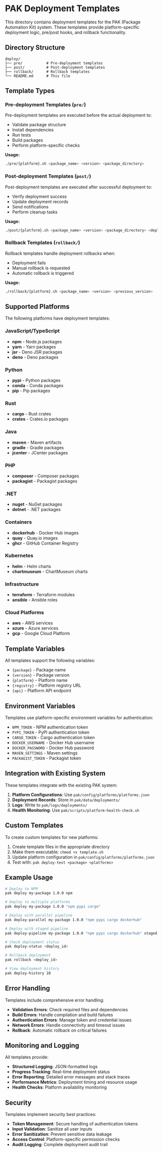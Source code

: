 # PAK Deployment Templates

This directory contains deployment templates for the PAK (Package Automation Kit) system. These templates provide platform-specific deployment logic, pre/post hooks, and rollback functionality.

## Directory Structure

```
deploy/
├── pre/           # Pre-deployment templates
├── post/          # Post-deployment templates
├── rollback/      # Rollback templates
└── README.md      # This file
```

## Template Types

### Pre-deployment Templates (`pre/`)

Pre-deployment templates are executed before the actual deployment to:
- Validate package structure
- Install dependencies
- Run tests
- Build packages
- Perform platform-specific checks

**Usage:**
```bash
./pre/{platform}.sh <package_name> <version> <package_directory>
```

### Post-deployment Templates (`post/`)

Post-deployment templates are executed after successful deployment to:
- Verify deployment success
- Update deployment records
- Send notifications
- Perform cleanup tasks

**Usage:**
```bash
./post/{platform}.sh <package_name> <version> <package_directory> <deploy_id>
```

### Rollback Templates (`rollback/`)

Rollback templates handle deployment rollbacks when:
- Deployment fails
- Manual rollback is requested
- Automatic rollback is triggered

**Usage:**
```bash
./rollback/{platform}.sh <package_name> <version> <previous_version>
```

## Supported Platforms

The following platforms have deployment templates:

### JavaScript/TypeScript
- **npm** - Node.js packages
- **yarn** - Yarn packages
- **jsr** - Deno JSR packages
- **deno** - Deno packages

### Python
- **pypi** - Python packages
- **conda** - Conda packages
- **pip** - Pip packages

### Rust
- **cargo** - Rust crates
- **crates** - Crates.io packages

### Java
- **maven** - Maven artifacts
- **gradle** - Gradle packages
- **jcenter** - JCenter packages

### PHP
- **composer** - Composer packages
- **packagist** - Packagist packages

### .NET
- **nuget** - NuGet packages
- **dotnet** - .NET packages

### Containers
- **dockerhub** - Docker Hub images
- **quay** - Quay.io images
- **ghcr** - GitHub Container Registry

### Kubernetes
- **helm** - Helm charts
- **chartmuseum** - ChartMuseum charts

### Infrastructure
- **terraform** - Terraform modules
- **ansible** - Ansible roles

### Cloud Platforms
- **aws** - AWS services
- **azure** - Azure services
- **gcp** - Google Cloud Platform

## Template Variables

All templates support the following variables:

- `{package}` - Package name
- `{version}` - Package version
- `{platform}` - Platform name
- `{registry}` - Platform registry URL
- `{api}` - Platform API endpoint

## Environment Variables

Templates use platform-specific environment variables for authentication:

- `NPM_TOKEN` - NPM authentication token
- `PYPI_TOKEN` - PyPI authentication token
- `CARGO_TOKEN` - Cargo authentication token
- `DOCKER_USERNAME` - Docker Hub username
- `DOCKER_PASSWORD` - Docker Hub password
- `MAVEN_SETTINGS` - Maven settings
- `PACKAGIST_TOKEN` - Packagist token

## Integration with Existing System

These templates integrate with the existing PAK system:

1. **Platform Configurations**: Use `pak/config/platforms/platforms.json`
2. **Deployment Records**: Store in `pak/data/deployments/`
3. **Logs**: Write to `pak/logs/deployments/`
4. **Health Monitoring**: Use `pak/scripts/platform-health-check.sh`

## Custom Templates

To create custom templates for new platforms:

1. Create template files in the appropriate directory
2. Make them executable: `chmod +x template.sh`
3. Update platform configuration in `pak/config/platforms/platforms.json`
4. Test with: `pak deploy-test <package> <platforms>`

## Example Usage

```bash
# Deploy to NPM
pak deploy my-package 1.0.0 npm

# Deploy to multiple platforms
pak deploy my-package 1.0.0 "npm pypi cargo"

# Deploy with parallel pipeline
pak deploy-parallel my-package 1.0.0 "npm pypi cargo dockerhub"

# Deploy with staged pipeline
pak deploy-pipeline my-package 1.0.0 "npm pypi cargo dockerhub" staged

# Check deployment status
pak deploy-status <deploy_id>

# Rollback deployment
pak rollback <deploy_id>

# View deployment history
pak deploy-history 10
```

## Error Handling

Templates include comprehensive error handling:

- **Validation Errors**: Check required files and dependencies
- **Build Errors**: Handle compilation and build failures
- **Authentication Errors**: Manage token and credential issues
- **Network Errors**: Handle connectivity and timeout issues
- **Rollback**: Automatic rollback on critical failures

## Monitoring and Logging

All templates provide:

- **Structured Logging**: JSON-formatted logs
- **Progress Tracking**: Real-time deployment status
- **Error Reporting**: Detailed error messages and stack traces
- **Performance Metrics**: Deployment timing and resource usage
- **Health Checks**: Platform availability monitoring

## Security

Templates implement security best practices:

- **Token Management**: Secure handling of authentication tokens
- **Input Validation**: Sanitize all user inputs
- **Error Sanitization**: Prevent sensitive data leakage
- **Access Control**: Platform-specific permission checks
- **Audit Logging**: Complete deployment audit trail 